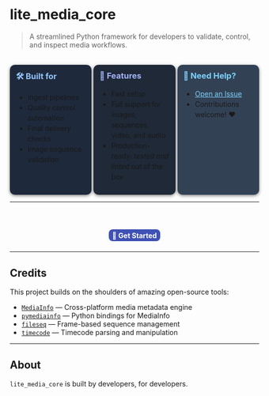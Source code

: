 # lite_media_core

> A streamlined Python framework for developers to validate, control, and inspect media workflows.

<div style="display: grid; grid-template-columns: repeat(3, 1fr); gap: 0.25rem; margin-top: 2rem;">

<div style="background: #1e293b; padding: 0.75rem; border-radius: 10px; box-shadow: 0 2px 6px rgba(0,0,0,0.5);">
<h3 style="margin-top: 0; color: #93c5fd;">🛠️ Built for</h3>
<ul style="line-height: 1.5;">
  <li>Ingest pipelines</li>
  <li>Quality control automation</li>
  <li>Final delivery checks</li>
  <li>Image sequence validation</li>
</ul>
</div>

<div style="background: #1f2937; padding: 0.75rem; border-radius: 10px; box-shadow: 0 2px 6px rgba(0,0,0,0.5);">
<h3 style="margin-top: 0; color: #a5b4fc;">🌟 Features</h3>
<ul style="line-height: 1.5;">
  <li>Fast setup</li>
  <li>Full support for images, sequences, video, and audio</li>
  <li>Production-ready: <i>tested and linted</i> out of the box</li>
</ul>
</div>

<div style="background: #334155; padding: 0.75rem; border-radius: 10px; box-shadow: 0 2px 6px rgba(0,0,0,0.5);">
<h3 style="margin-top: 0; color: #7dd3fc;">💬 Need Help?</h3>
<ul style="line-height: 1.5;">
  <li><a href="https://github.com/rdelillo/lite_media_core/issues" style="color: #7dd3fc;">Open an Issue</a></li>
  <li>Contributions welcome! ❤️</li>
</ul>
</div>

</div>


---

<div style="text-align: center; margin-top: 3rem;">

<a href="quickstart/" style="
  display: inline-block;
  background: #3f51b5;
  color: white;
  padding: 0.25em 0.5em;
  margin: 0.5em;
  border-radius: 8px;
  text-decoration: none;
  font-size: 1em;
  font-weight: bold;
  transition: background 0.3s;
">
🚀 Get Started
</a>

</div>

---

## Credits

This project builds on the shoulders of amazing open-source tools:

- [`MediaInfo`](https://mediaarea.net/en/MediaInfo) — Cross-platform media metadata engine
- [`pymediainfo`](https://github.com/sbraz/pymediainfo) — Python bindings for MediaInfo
- [`fileseq`](https://github.com/justinfx/fileseq) — Frame-based sequence management
- [`timecode`](https://github.com/eoyilmaz/timecode) — Timecode parsing and manipulation

---

## About

`lite_media_core` is built by developers, for developers.  

